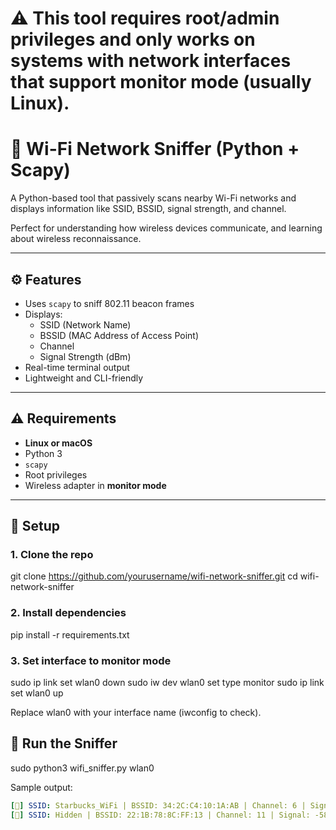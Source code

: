# ⚠️ This tool requires root/admin privileges and only works on systems with network interfaces that support monitor mode (usually Linux).

# 📡 Wi-Fi Network Sniffer (Python + Scapy)

A Python-based tool that passively scans nearby Wi-Fi networks and displays information like SSID, BSSID, signal strength, and channel.

Perfect for understanding how wireless devices communicate, and learning about wireless reconnaissance.

---

## ⚙️ Features

- Uses `scapy` to sniff 802.11 beacon frames
- Displays:
  - SSID (Network Name)
  - BSSID (MAC Address of Access Point)
  - Channel
  - Signal Strength (dBm)
- Real-time terminal output
- Lightweight and CLI-friendly

---

## ⚠️ Requirements

- **Linux or macOS**
- Python 3
- `scapy`
- Root privileges
- Wireless adapter in **monitor mode**

---

## 🚀 Setup

### 1. Clone the repo

git clone https://github.com/yourusername/wifi-network-sniffer.git
cd wifi-network-sniffer

 
### 2. Install dependencies

pip install -r requirements.txt

### 3. Set interface to monitor mode

sudo ip link set wlan0 down
sudo iw dev wlan0 set type monitor
sudo ip link set wlan0 up


Replace wlan0 with your interface name (iwconfig to check).


## 🧪 Run the Sniffer

sudo python3 wifi_sniffer.py wlan0

Sample output:

```yaml
[📶] SSID: Starbucks_WiFi | BSSID: 34:2C:C4:10:1A:AB | Channel: 6 | Signal: -41 dBm
[📶] SSID: Hidden | BSSID: 22:1B:78:8C:FF:13 | Channel: 11 | Signal: -58 dBm

